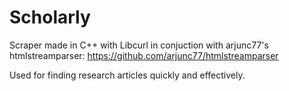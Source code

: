 # Scholarly

Scraper made in C++ with Libcurl in conjuction with arjunc77's htmlstreamparser: https://github.com/arjunc77/htmlstreamparser

Used for finding research articles quickly and effectively.

